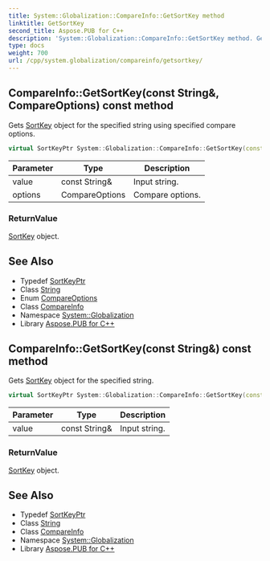 ```yaml
---
title: System::Globalization::CompareInfo::GetSortKey method
linktitle: GetSortKey
second_title: Aspose.PUB for C++
description: 'System::Globalization::CompareInfo::GetSortKey method. Gets SortKey object for the specified string using specified compare options in C++.'
type: docs
weight: 700
url: /cpp/system.globalization/compareinfo/getsortkey/
---
```

## CompareInfo::GetSortKey(const String\&, CompareOptions) const method


Gets [SortKey](../../sortkey/) object for the specified string using specified compare options.

```cpp
virtual SortKeyPtr System::Globalization::CompareInfo::GetSortKey(const String &value, CompareOptions options) const
```


| Parameter | Type | Description |
| --- | --- | --- |
| value | const String\& | Input string. |
| options | CompareOptions | Compare options. |

### ReturnValue

[SortKey](../../sortkey/) object.

## See Also

* Typedef [SortKeyPtr](../../sortkeyptr/)
* Class [String](../../../system/string/)
* Enum [CompareOptions](../../compareoptions/)
* Class [CompareInfo](../)
* Namespace [System::Globalization](../../)
* Library [Aspose.PUB for C++](../../../)
## CompareInfo::GetSortKey(const String\&) const method


Gets [SortKey](../../sortkey/) object for the specified string.

```cpp
virtual SortKeyPtr System::Globalization::CompareInfo::GetSortKey(const String &value) const
```


| Parameter | Type | Description |
| --- | --- | --- |
| value | const String\& | Input string. |

### ReturnValue

[SortKey](../../sortkey/) object.

## See Also

* Typedef [SortKeyPtr](../../sortkeyptr/)
* Class [String](../../../system/string/)
* Class [CompareInfo](../)
* Namespace [System::Globalization](../../)
* Library [Aspose.PUB for C++](../../../)
